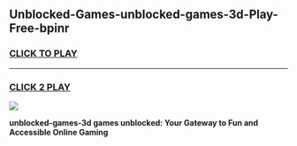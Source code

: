 
## Unblocked-Games-unblocked-games-3d-Play-Free-bpinr
<h3>
<a href="https://premium76.site?title=unblocked-games-3d&ref=23A">CLICK TO PLAY</a></h3>
<hr>

<h3>
<a href="https://premium76.site?title=unblocked-games-3d&ref=23A">CLICK 2 PLAY</a>
  
</h3>

<a href="https://premium76.site?title=unblocked-games-3d&ref=23A"><img src="https://clearcache.store/games.png"></a>


**unblocked-games-3d games unblocked: Your Gateway to Fun and Accessible Online Gaming**
